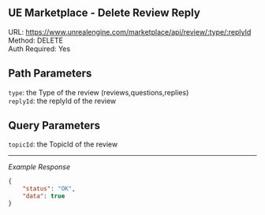 ## UE Marketplace - Delete Review Reply

URL: https://www.unrealengine.com/marketplace/api/review/:type/:replyId \
Method: DELETE \
Auth Required: Yes

## Path Parameters

`type`: the Type of the review (reviews,questions,replies) <br/>
`replyId`: the replyId of the review

## Query Parameters
`topicId`: the TopicId of the review

---

_Example Response_

```json
{
    "status": "OK",
    "data": true
}
```